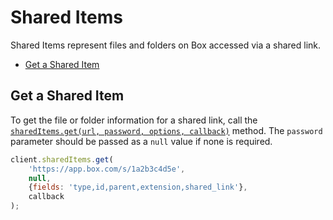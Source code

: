 Shared Items
============

Shared Items represent files and folders on Box accessed via a shared link.

<!-- START doctoc generated TOC please keep comment here to allow auto update -->
<!-- DON'T EDIT THIS SECTION, INSTEAD RE-RUN doctoc TO UPDATE -->


- [Get a Shared Item](#get-a-shared-item)

<!-- END doctoc generated TOC please keep comment here to allow auto update -->

Get a Shared Item
-----------------

To get the file or folder information for a shared link, call the [`sharedItems.get(url, password, options, callback)`](http://opensource.box.com/box-node-sdk/jsdoc/SharedItems.html#get) method. The `password` parameter should be passed as a `null` value if none is required.

```js
client.sharedItems.get(
    'https://app.box.com/s/1a2b3c4d5e',
    null,
    {fields: 'type,id,parent,extension,shared_link'},
    callback
);
```

